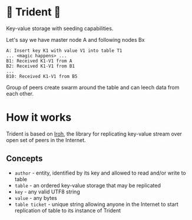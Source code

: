 # 🔱 Trident 🔱

Key-value storage with seeding capabilities.

Let's say we have master node A and following nodes Bx

```
A: Insert key K1 with value V1 into table T1
... <magic happens> ...
B1: Received K1-V1 from A
B2: Received K1-V1 from B1
...
B10: Received K1-V1 from B5
```

Group of peers create swarm around the table and can leech data from each other.

# How it works

Trident is based on [Iroh](https://github.com/n0-computer/iroh), the library for
replicating key-value stream over open set of peers in the Internet.

## Concepts

- `author` - entity, identified by its key and allowed to read and/or write to table
- `table` - an ordered key-value storage that may be replicated
- `key` - any valid UTF8 string
- `value` - any bytes
- `table ticket` - unique string allowing anyone in the Internet to start replication of table to its instance of Trident

